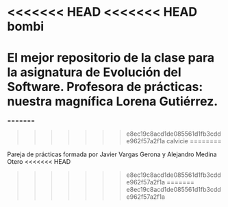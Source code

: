 <<<<<<< HEAD
<<<<<<< HEAD
bombi
=====

El mejor repositorio de la clase para la asignatura de Evolución del Software. Profesora de prácticas: nuestra magnífica Lorena Gutiérrez.
=======
=======
>>>>>>> e8ec19c8acd1de085561d1fb3cdde962f57a2f1a
calvicie
========

Pareja de prácticas formada por Javier Vargas Gerona y Alejandro Medina Otero
<<<<<<< HEAD
>>>>>>> e8ec19c8acd1de085561d1fb3cdde962f57a2f1a
=======
>>>>>>> e8ec19c8acd1de085561d1fb3cdde962f57a2f1a
